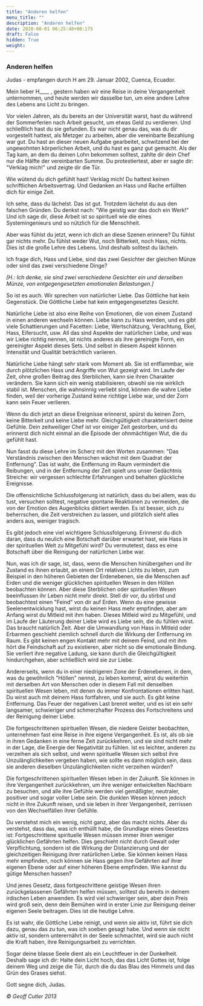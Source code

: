 ```yaml
---
title: "Anderen helfen"
menu_title: ""
description: "Anderen helfen"
date: 2020-08-01 06:25:48+00:175
draft: False
hidden: True
weight:
---
```

### Anderen helfen

Judas - empfangen durch H am 29. Januar 2002, Cuenca, Ecuador.

Mein lieber H____ , gestern haben wir eine Reise in deine Vergangenheit unternommen, und heute werden wir dasselbe tun, um eine andere Lehre des Lebens ans Licht zu bringen.

Vor vielen Jahren, als du bereits an der Universität warst, hast du während der Sommerferien nach Arbeit gesucht, um etwas Geld zu verdienen. Und schließlich hast du sie gefunden. Es war nicht genau das, was du dir vorgestellt hattest, als Metzger zu arbeiten, aber die vereinbarte Bezahlung war gut. Du hast an dieser neuen Aufgabe gearbeitet, schwitzend bei der ungewohnten körperlichen Arbeit, und du hast es ganz gut gemacht. Als der Tag kam, an dem du deinen Lohn bekommen solltest, zahlte dir dein Chef nur die Hälfte der vereinbarten Summe. Du protestiertest, aber er sagte dir: "Verklag mich!" und zeigte dir die Tür.

Wie wütend du dich gefühlt hast! Verklag mich! Du hattest keinen schriftlichen Arbeitsvertrag. Und Gedanken an Hass und Rache erfüllten dich für einige Zeit.

Ich sehe, dass du lächelst. Das ist gut. Trotzdem lächelst du aus den falschen Gründen. Du denkst nach: "Wie geistig war das doch ein Werk!" Und ich sage dir, diese Arbeit ist so spirituell wie die eines Systemingenieurs und so nützlich für die Menschheit.

Aber was fühlst du jetzt, wenn ich dich an diese Szenen erinnere? Du fühlst gar nichts mehr. Du fühlst weder Wut, noch Bitterkeit, noch Hass, nichts. Dies ist die große Lehre des Lebens. Und deshalb solltest du lächeln.

Ich frage dich, Hass und Liebe, sind das zwei Gesichter der gleichen Münze oder sind das zwei verschiedene Dinge?

*[H.: Ich denke, sie sind zwei verschiedene Gesichter ein und derselben Münze, von entgegengesetzten emotionalen Belastungen.]*

So ist es auch. Wir sprechen von natürlicher Liebe. Das Göttliche hat kein Gegenstück. Die Göttliche Liebe hat kein entgegengesetztes Gesicht.

Natürliche Liebe ist also eine Reihe von Emotionen, die von einem Zustand in einen anderen wechseln können. Liebe kann zu Hass werden, und es gibt viele Schattierungen und Facetten: Liebe, Wertschätzung, Verachtung, Ekel, Hass, Eifersucht, usw. All das sind Aspekte der natürlichen Liebe, und was wir Liebe richtig nennen, ist nichts anderes als ihre gereinigte Form, ein gereinigter Aspekt dieses Sets. Und selbst in diesem Aspekt können Intensität und Qualität beträchtlich variieren.

Natürliche Liebe hängt sehr stark vom Moment ab. Sie ist entflammbar, wie durch plötzlichen Hass und Angriffe von Wut gezeigt wird. Im Laufe der Zeit, ohne großen Beitrag des Sterblichen, kann sie ihren Charakter verändern. Sie kann sich ein wenig stabilisieren, obwohl sie nie wirklich stabil ist. Menschen, die wahnsinnig verliebt sind, können die wahre Liebe finden, weil der vorherige Zustand keine richtige Liebe war, und der Zorn kann sein Feuer verlieren.

Wenn du dich jetzt an diese Ereignisse erinnerst, spürst du keinen Zorn, keine Bitterkeit und keine Liebe mehr. Gleichgültigkeit charakterisiert deine Gefühle. Dein zeitweiliger Chef ist vor einiger Zeit gestorben, und du erinnerst dich nicht einmal an die Episode der ohnmächtigen Wut, die du gefühlt hast.

Nun fasst du diese Lehre im Scherz mit den Worten zusammen: "Das Verständnis zwischen den Menschen wächst mit dem Quadrat der Entfernung". Das ist wahr, die Entfernung im Raum vermindert die Reibungen, und in der Entfernung der Zeit spielt uns unser Gedächtnis Streiche: wir vergessen schlechte Erfahrungen und behalten glückliche Ereignisse.

Die offensichtliche Schlussfolgerung ist natürlich, dass du bei allem, was du tust, versuchen solltest, negative spontane Reaktionen zu vermeiden, die von der Emotion des Augenblicks diktiert werden. Es ist besser, sich zu beherrschen, die Zeit verstreichen zu lassen, und plötzlich sieht alles anders aus, weniger tragisch.

Es gibt jedoch eine viel wichtigere Schlussfolgerung. Erinnerst du dich daran, dass du neulich eine Botschaft darüber erwartet hast, wie Hass in der spirituellen Welt zu Mitgefühl wird? Du vermutetest, dass es eine Botschaft über die Reinigung der natürlichen Liebe war.

Nun, was ich dir sage, ist, dass, wenn die Menschen hinübergehen und ihr Zustand es ihnen erlaubt, an einem Ort relativen Lichts zu leben, zum Beispiel in den höheren Gebieten der Erdenebenen, sie die Menschen auf Erden und die weniger glücklichen spirituellen Wesen in den Höllen beobachten können. Aber diese Sterblichen oder spirituellen Wesen beeinflussen ihr Leben nicht mehr direkt. Stell dir vor, du stirbst und beobachtest einen "Feind" von dir auf Erden. Wenn du eine gewisse Seelenentwicklung hast, wirst du keinen Hass mehr empfinden, aber am Anfang wirst du Mitleid mit ihm haben. Dieses Mitleid wird zu Mitgefühl, und im Laufe der Läuterung deiner Liebe wird es Liebe sein, die du fühlen wirst. Das braucht natürlich Zeit. Aber die Umwandlung von Hass in Mitleid oder Erbarmen geschieht ziemlich schnell durch die Wirkung der Entfernung im Raum. Es gibt keinen engen Kontakt mehr mit deinem Feind, und mit ihm hört die Feindschaft auf zu existieren, aber nicht so die emotionale Bindung. Sie verliert ihre negative Ladung, sie kann durch die Gleichgültigkeit hindurchgehen, aber schließlich wird sie zur Liebe.

Andererseits, wenn du in einer niedrigeren Zone der Erdenebenen, in dem, was du gewöhnlich "Höllen" nennst, zu leben kommst, wirst du weiterhin mit derselben Art von Menschen oder in diesem Fall mit denselben spirituellen Wesen leben, mit denen du immer Konfrontationen erlitten hast. Du wirst auch mit deinem Hass fortfahren, und sie auch. Es gibt keine Entfernung. Das Feuer der negativen Last brennt weiter, und es ist ein sehr langsamer, schwieriger und schmerzhafter Prozess des Fortschreitens und der Reinigung deiner Liebe.

Die fortgeschrittenen spirituellen Wesen, die niedere Geister beobachten, unternehmen fast eine Reise in ihre eigene Vergangenheit. Es ist, als ob sie in ihren Gedanken in eine ferne Zeit zurückkehren, und sie sind nicht mehr in der Lage, die Energie der Negativität zu fühlen. Ist es leichter, anderen zu verzeihen als sich selbst, und wenn spirituelle Wesen sich selbst ihre Unzulänglichkeiten vergeben haben, wie sollte es dann möglich sein, dass sie anderen dieselben Unzulänglichkeiten nicht verzeihen würden?

Die fortgeschrittenen spirituellen Wesen leben in der Zukunft. Sie können in ihre Vergangenheit zurückkehren, um ihre weniger entwickelten Nachbarn zu besuchen, und alle ihre Gefühle werden viel gemäßigter, neutraler, positiver und sogar voller Liebe sein. Die dunklen Wesen können jedoch nicht in ihre Zukunft reisen, und sie leben in ihrer Vergangenheit, zerrissen von den Wechselfällen ihrer Gefühle.

Du verstehst mich ein wenig, nicht ganz, aber das macht nichts. Aber du verstehst, dass das, was ich enthüllt habe, die Grundlage eines Gesetzes ist: Fortgeschrittene spirituelle Wesen müssen immer ihren weniger glücklichen Gefährten helfen. Dies geschieht nicht durch Gewalt oder Verpflichtung, sondern ist die Wirkung der Distanzierung und der gleichzeitigen Reinigung ihrer natürlichen Liebe. Sie können keinen Hass mehr empfinden, noch können sie Hass gegen ihre Gefährten auf ihrer eigenen Ebene oder auf einer höheren Ebene empfinden. Wie kannst du gütige Menschen hassen?

Und jenes Gesetz, dass fortgeschrittene geistige Wesen ihren zurückgelassenen Gefährten helfen müssen, solltest du bereits in deinem irdischen Leben anwenden. Es wird viel schwieriger sein, aber dein Preis wird groß sein, denn dein Bemühen wird in erster Linie zur Reinigung deiner eigenen Seele beitragen. Dies ist die heutige Lehre.

Es ist wahr, die Göttliche Liebe reinigt, und wenn sie aktiv ist, führt sie dich dazu, genau das zu tun, was ich soeben gesagt habe. Und wenn sie nicht aktiv ist, sondern unterernährt in der Seele schmachtet, wird sie auch nicht die Kraft haben, ihre Reinigungsarbeit zu verrichten.

Sogar deine blasse Seele dient als ein Leuchtfeuer in der Dunkelheit. Deshalb sage ich dir: Halte dein Licht hoch, das das Licht Gottes ist, folge deinem Weg und zeige die Tür, durch die du das Blau des Himmels und das Grün des Grases siehst.

Gott segne dich, Judas.

*© Geoff Cutler 2013*
